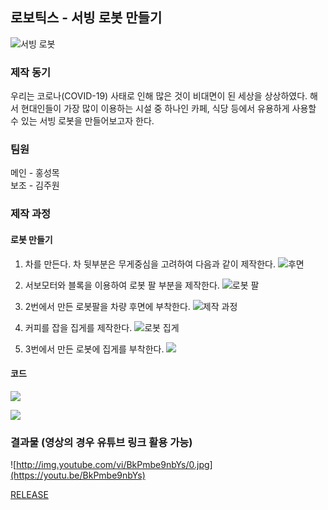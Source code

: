 ## 로보틱스 - 서빙 로봇 만들기

![서빙 로봇](robotics/1.JPG)

### 제작 동기

우리는 코로나(COVID-19) 사태로 인해 많은 것이 비대면이 된 세상을 상상하였다. 해서 현대인들이 가장 많이 이용하는 시설 중 하나인 카페, 식당 등에서 유용하게 사용할 수 있는 서빙 로봇을 만들어보고자 한다.

### 팀원 
메인 - 홍성목
<br>보조 - 김주원

### 제작 과정

#### 로봇 만들기

1. 차를 만든다. 차 뒷부분은 무게중심을 고려하여 다음과 같이 제작한다.
![후면](robotics/back.JPG)

2. 서보모터와 블록을 이용하여 로봇 팔 부분을 제작한다.
![로봇 팔](robotics/arm_1.JPG)

3. 2번에서 만든 로봇팔을 차량 후면에 부착한다.
![제작 과정](robotics/car.JPG)

4. 커피를 잡을 집게를 제작한다.
![로봇 집게](robotics/arm_2.JPG)

5. 3번에서 만든 로봇에 집게를 부착한다.
![](robotics/2.JPG)

#### 코드

![](robotics/GRAB.PNG)

![](robotics/RELEASE.PNG)

### 결과물 (영상의 경우 유튜브 링크 활용 가능)

![http://img.youtube.com/vi/BkPmbe9nbYs/0.jpg](https://youtu.be/BkPmbe9nbYs)

[RELEASE](https://youtu.be/FusoAc_LwDA)